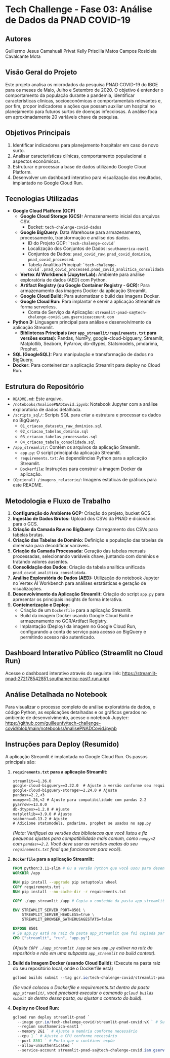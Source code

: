# Tech Challenge - Fase 03: Análise de Dados da PNAD COVID-19

## Autores
Guillermo Jesus Camahuali Privat
Kelly Priscilla Matos Campos
Rosicleia Cavalcante Mota

## Visão Geral do Projeto
Este projeto analisa os microdados da pesquisa PNAD COVID-19 do IBGE para os meses de Maio, Julho e Setembro de 2020. O objetivo é entender o comportamento da população durante a pandemia, identificar características clínicas, socioeconômicas e comportamentais relevantes e, por fim, propor indicadores e ações que possam auxiliar um hospital no planejamento para futuros surtos de doenças infecciosas. A análise foca em aproximadamente 20 variáveis chave da pesquisa.

## Objetivos Principais
1.  Identificar indicadores para planejamento hospitalar em caso de novo surto.
2.  Analisar características clínicas, comportamento populacional e aspectos econômicos.
3.  Estruturar e processar a base de dados utilizando Google Cloud Platform.
4.  Desenvolver um dashboard interativo para visualização dos resultados, implantado no Google Cloud Run.

## Tecnologias Utilizadas
- **Google Cloud Platform (GCP)**
  - **Google Cloud Storage (GCS):** Armazenamento inicial dos arquivos CSV.
    - Bucket: `tech-chalenge-covid-dados`
  - **Google BigQuery:** Data Warehouse para armazenamento, processamento, transformação e análise dos dados.
    - ID do Projeto GCP: `` `tech-chalenge-covid` ``
    - Localização dos Conjuntos de Dados: `southamerica-east1`
    - Conjuntos de Dados: `pnad_covid_raw`, `pnad_covid_dominios`, `pnad_covid_processed`.
    - Tabela Analítica Principal: `` `tech-chalenge-covid`.pnad_covid_processed.pnad_covid_analitica_consolidada ``
  - **Vertex AI Workbench (JupyterLab):** Ambiente para análise exploratória de dados (AED) com Python.
  - **Artifact Registry (ou Google Container Registry - GCR):** Para armazenamento das imagens Docker da aplicação Streamlit.
  - **Google Cloud Build:** Para automatizar o build das imagens Docker.
  - **Google Cloud Run:** Para implantar e servir a aplicação Streamlit de forma serverless.
    - Conta de Serviço da Aplicação: `streamlit-pnad-sa@tech-chalenge-covid.iam.gserviceaccount.com`
- **Python 3:** Linguagem principal para análise e desenvolvimento da aplicação Streamlit.
  - **Bibliotecas Principais (ver `app_streamlit/requirements.txt` para versões exatas):** Pandas, NumPy, google-cloud-bigquery, Streamlit, Matplotlib, Seaborn, PyArrow, db-dtypes, Statsmodels, pmdarima, Prophet.
- **SQL (GoogleSQL):** Para manipulação e transformação de dados no BigQuery.
- **Docker:** Para conteinerizar a aplicação Streamlit para deploy no Cloud Run.

## Estrutura do Repositório
- `README.md`: Este arquivo.
- `/notebooks/AnalisePNADCovid.ipynb`: Notebook Jupyter com a análise exploratória de dados detalhada.
- `/scripts_sql/`: Scripts SQL para criar a estrutura e processar os dados no BigQuery.
  - `01_criacao_datasets_raw_dominios.sql`
  - `02_criacao_tabelas_dominio.sql`
  - `03_criacao_tabelas_processadas.sql`
  - `04_criacao_tabela_consolidada.sql`
- `/app_streamlit/`: Contém os arquivos da aplicação Streamlit.
  - `app.py`: O script principal da aplicação Streamlit.
  - `requirements.txt`: As dependências Python para a aplicação Streamlit.
  - `Dockerfile`: Instruções para construir a imagem Docker da aplicação.
- `(Opcional) /imagens_relatorio/`: Imagens estáticas de gráficos para este README.

## Metodologia e Fluxo de Trabalho
1.  **Configuração do Ambiente GCP:** Criação do projeto, bucket GCS.
2.  **Ingestão de Dados Brutos:** Upload dos CSVs da PNAD e dicionários para o GCS.
3.  **Criação da Camada Raw no BigQuery:** Carregamento dos CSVs para tabelas brutas.
4.  **Criação das Tabelas de Domínio:** Definição e população das tabelas de dimensão para decodificar variáveis.
5.  **Criação da Camada Processada:** Geração das tabelas mensais processadas, selecionando variáveis chave, juntando com domínios e tratando valores ausentes.
6.  **Consolidação dos Dados:** Criação da tabela analítica unificada `pnad_covid_analitica_consolidada`.
7.  **Análise Exploratória de Dados (AED):** Utilização do notebook Jupyter no Vertex AI Workbench para análises estatísticas e geração de visualizações.
8.  **Desenvolvimento da Aplicação Streamlit:** Criação do script `app.py` para apresentar os principais insights de forma interativa.
9.  **Conteinerização e Deploy:**
    - Criação de um `Dockerfile` para a aplicação Streamlit.
    - Build da imagem Docker usando Google Cloud Build e armazenamento no GCR/Artifact Registry.
    - Implantação (Deploy) da imagem no Google Cloud Run, configurando a conta de serviço para acesso ao BigQuery e permitindo acesso não autenticado.

## Dashboard Interativo Público (Streamlit no Cloud Run)
Acesse o dashboard interativo através do seguinte link:
https://streamlit-pnad-272178542851.southamerica-east1.run.app/

## Análise Detalhada no Notebook
Para visualizar o processo completo de análise exploratória de dados, o código Python, as explicações detalhadas e os gráficos gerados no ambiente de desenvolvimento, acesse o notebook Jupyter:
https://github.com/guilleunfv/tech-challenge-covid/blob/main/notebooks/AnalisePNADCovid.ipynb

## Instruções para Deploy (Resumido)
A aplicação Streamlit é implantada no Google Cloud Run. Os passos principais são:

1.  **`requirements.txt` para a aplicação Streamlit:**
    ```txt
    streamlit==1.36.0
    google-cloud-bigquery==3.22.0  # Ajuste a versão conforme seu requirements.txt final
    google-cloud-bigquery-storage>=2.24.0 # Ajuste
    pandas>=2.2,<3
    numpy>=1.26,<2 # Ajuste para compatibilidade com pandas 2.2
    pyarrow>=13.0.0
    db-dtypes>=1.2.0 # Ajuste
    matplotlib==3.9.0 # Ajuste
    seaborn==0.13.2 # Ajuste
    # Adicione statsmodels, pmdarima, prophet se usados no app.py
    ```
    *(Nota: Verifiquei as versões das bibliotecas que você listou e fiz pequenos ajustes para compatibilidade mais comum, como `numpy<2` com `pandas>=2.2`. Você deve usar as versões exatas do seu `requirements.txt` final que funcionaram para você).*

2.  **`Dockerfile` para a aplicação Streamlit:**
    ```dockerfile
    FROM python:3.11-slim # Ou a versão Python que você usou para desenvolver
    WORKDIR /app

    RUN pip install --upgrade pip setuptools wheel
    COPY requirements.txt .
    RUN pip install --no-cache-dir -r requirements.txt

    COPY ./app_streamlit /app # Copia o conteúdo da pasta app_streamlit para /app no contêiner

    ENV STREAMLIT_SERVER_PORT=8501 \
        STREAMLIT_SERVER_HEADLESS=true \
        STREAMLIT_BROWSER_GATHERUSAGESTATS=false

    EXPOSE 8501
    # Se app.py está na raiz da pasta app_streamlit que foi copiada para /app
    CMD ["streamlit", "run", "app.py"]
    ```
    *(Ajuste `COPY ./app_streamlit /app` se seu `app.py` estiver na raiz do repositório e não em uma subpasta `app_streamlit` no build context).*

3.  **Build da Imagem Docker (usando Cloud Build):**
    (Execute na pasta raiz do seu repositório local, onde o Dockerfile está)
    ```powershell
    gcloud builds submit --tag gcr.io/tech-chalenge-covid/streamlit-pnad-covid:vX # Substitua vX pela versão
    ```
    *(Se você colocou o Dockerfile e requirements.txt dentro da pasta `app_streamlit/`, você precisará executar o comando `gcloud builds submit` de dentro dessa pasta, ou ajustar o contexto do build).*

4.  **Deploy no Cloud Run:**
    ```powershell
    gcloud run deploy streamlit-pnad `
      --image gcr.io/tech-chalenge-covid/streamlit-pnad-covid:vX ` # Substitua vX
      --region southamerica-east1 `
      --memory 2Gi ` # Ajuste a memória conforme necessário
      --cpu 1 ` # Ajuste a CPU conforme necessário
      --port 8501 ` # Porta que o contêiner expõe
      --allow-unauthenticated `
      --service-account streamlit-pnad-sa@tech-chalenge-covid.iam.gserviceaccount.com
    ```

